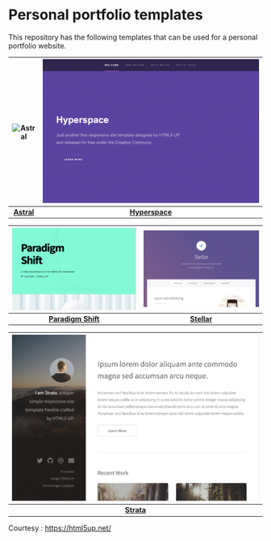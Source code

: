 # Personal portfolio templates

This repository has the following templates that can be used for a personal portfolio website. 

| ![Astral](https://github.com/hash-learn/checkpoint-personal-portfolio/blob/d223aa56418ef72f4f1d00fd8fe720d202349597/resources/astral.png) | ![Hyperspace](https://github.com/hash-learn/personal-portfolio-templates/blob/9ebd8e625743a3137cea5046ff9919c343699984/resources/hyperspace.png) |
|:--:|:--:|
| <b>[Astral](http://cervere.github.io/portfolio-templates/astral/) </b>| <b>[Hyperspace](http://cervere.github.io/portfolio-templates/hyperspace/) </b>|

| ![Paradigm Shift](https://github.com/hash-learn/personal-portfolio-templates/blob/ce3fe9b2460f1e202bdc066508730a30f17a81f2/resources/paradigm-shift.png) |![Stellar](https://github.com/hash-learn/personal-portfolio-templates/blob/ce3fe9b2460f1e202bdc066508730a30f17a81f2/resources/stellar.png) |
|:--:|:--:|
| <b>[Paradigm Shift](http://cervere.github.io/portfolio-templates/paradigm-shift/) </b>|<b>[Stellar](http://cervere.github.io/portfolio-templates/stellar/) </b>|

| ![Strata](https://github.com/hash-learn/personal-portfolio-templates/blob/ce3fe9b2460f1e202bdc066508730a30f17a81f2/resources/strata.png) |
|:--:|
| <b>[Strata](http://cervere.github.io/portfolio-templates/strata/) </b>|



Courtesy : https://html5up.net/